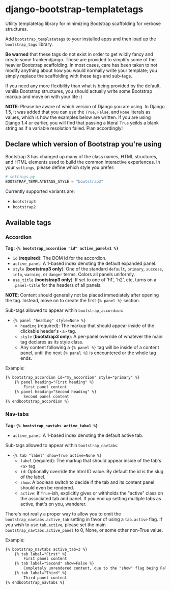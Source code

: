 django-bootstrap-templatetags
=============================

Utility templatetag library for minimizing Bootstrap scaffolding for verbose structures.

Add ``bootstrap_templatetags`` to your installed apps and then load up the ``bootstrap_tags`` library.


**Be warned** that these tags do not exist in order to get wildly fancy and create some frankendjango.  These are provided to simplify some of the heavier Bootstrap scaffolding.  In most cases, care has been taken to not modify anything about how you would normally write your template; you simply replace the scaffolding with these tags and sub-tags.

If you need any more flexibility than what is being provided by the default, vanilla Bootstrap structures, you should actually write some Bootstrap markup and move on with your life :)

**NOTE**: Please be aware of which version of Django you are using.  In Django 1.5, it was added that you can use the ``True``, ``False``, and ``None`` literals as values, which is how the examples below are written.  If you are using Django 1.4 or earlier, you will find that passing a literal ``True`` yeilds a blank string as if a variable resolution failed.  Plan accordingly!

## Declare which version of Bootstrap you're using
Bootstrap 3 has changed up many of the class names, HTML structures, and HTML elements used to build the common interactive experiences.  In your ``settings``, please define which style you prefer:

```python
# settings.py
BOOTSTRAP_TEMPLATETAGS_STYLE = "bootstrap3"
```

Currently supported variants are:

* ``bootstrap3``
* ``bootstrap2``

## Available tags

### Accordion
**Tag: ``{% bootstrap_accordion "id" active_panel=1 %}``**

* ``id`` (**required**): The DOM id for the accordion.
* ``active_panel``: A 1-based index denoting the default expanded panel.
* ``style`` (**bootstrap3 only**): One of the standard ``default``, ``primary``, ``success``, ``info``, ``warning``, or ``danger`` terms.  Colors all panels uniformly.
* ``use_title`` (**bootstrap3 only**): If set to one of 'h1', 'h2', etc, turns on a ``.panel-title`` for the headers of all panels.

**NOTE**: Content should generally not be placed immediately after opening the tag.  Instead, move on to create the first ``{% panel %}`` section.

Sub-tags allowed to appear within ``bootstrap_accordion``:

* ``{% panel "heading" style=None %}``
    * ``heading`` (required): The markup that should appear inside of the clickable header's ``<a>`` tag.
    * ``style`` (**bootstrap3 only**): A per-panel override of whatever the main tag declares as its style class.
    * Any content following a ``{% panel %}`` tag will be inside of a content panel, until the next ``{% panel %}`` is encountered or the whole tag ends.

Example:

```html
{% bootstrap_accordion id="my_accordion" style="primary" %}
    {% panel heading="First heading" %}
        First panel content
    {% panel heading="Second heading" %}
        Second panel content
{% endbootstrap_accordion %}
```

### Nav-tabs
**Tag: ``{% bootstrap_navtabs active_tab=1 %}``**

* ``active_panel``: A 1-based index denoting the default active tab.

Sub-tags allowed to appear within ``bootstrap_navtabs``:

* ``{% tab "label" show=True active=None %}``
    * ``label`` (required): The markup that should appear inside of the tab's ``<a>`` tag.
    * ``id``: Optionally override the html ID value. By default the id is the slug of the label.
    * ``show``: A boolean switch to decide if the tab and its content panel should even be rendered.
    * ``active``: If ``True``-ish, explicitly gives or withholds the "active" class on the associated tab and panel.  If you end up setting multiple tabs as active, that's on you, wanderer.

There's not really a proper way to allow you to omit the ``bootstrap_navtabs.active_tab`` setting in favor of using a ``tab.active`` flag.  If you wish to use ``tab.active``, please set the main ``bootstrap_navtabs.active_panel`` to 0, None, or some other non-True value.

Example:

```html
{% bootstrap_navtabs active_tab=3 %}
    {% tab label="First" %}
        First panel content
    {% tab label="Second" show=False %}
        Completely unrendered content, due to the "show" flag being False.
    {% tab label="Third" %}
        Third panel content
{% endbootstrap_navtabs %}
```
